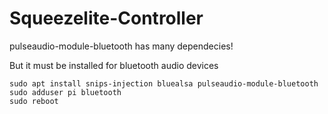 # Squeezelite-Controller

pulseaudio-module-bluetooth has many dependecies!

But it must be installed for bluetooth audio devices

```
sudo apt install snips-injection bluealsa pulseaudio-module-bluetooth
sudo adduser pi bluetooth
sudo reboot
```
